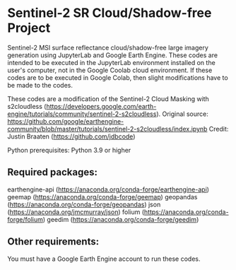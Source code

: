 # Sentinel-2 SR Cloud/Shadow-free Project

Sentinel-2 MSI surface reflectance cloud/shadow-free large imagery generation using JupyterLab and Google Earth Engine. These codes are intended to be executed in the JupyterLab environment installed on the user's computer, not in the Google Coolab cloud environment. If these codes are to be executed in Google Colab, then slight modifications have to be made to the codes.

These codes are a modification of the Sentinel-2 Cloud Masking with s2cloudless (https://developers.google.com/earth-engine/tutorials/community/sentinel-2-s2cloudless).
Original source: https://github.com/google/earthengine-community/blob/master/tutorials/sentinel-2-s2cloudless/index.ipynb
Credit: Justin Braaten (https://github.com/jdbcode)

Python prerequisites: Python 3.9 or higher

## Required packages:
earthengine-api (https://anaconda.org/conda-forge/earthengine-api)
geemap (https://anaconda.org/conda-forge/geemap)
geopandas (https://anaconda.org/conda-forge/geopandas)
json (https://anaconda.org/jmcmurray/json)
folium (https://anaconda.org/conda-forge/folium)
geedim (https://anaconda.org/conda-forge/geedim)

## Other requirements:
You must have a Google Earth Engine account to run these codes.
